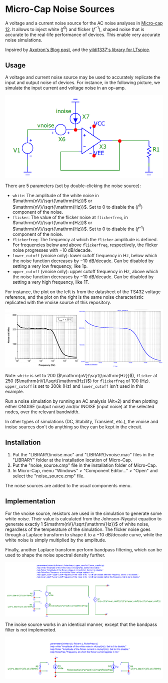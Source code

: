 # Micro-Cap Noise Sources

A voltage and a current noise source for the AC noise analyses in [Micro-cap 12](https://archive.org/details/mc12cd_202110). It allows to inject white ($f^0$) and flicker ($f^{-1}$), shaped noise that is accurate to the real-life performance of devices. This enable very accurate noise simulations.

Inpsired by [Axotron's Blog post](http://axotron.se/blog/voltage-and-current-noise-sources-in-ltspice-noise-simulations/), and the [yildi1337's library for LTspice](https://github.com/yildi1337/LTspiceNoiseSources).

## Usage

A voltage and current noise source may be used to accurately replicate the input and output noise of devices. For instance, in the following picture, we simulate the input current and voltage noise in an op-amp.

![An op-amp circuit with noise sources.](pictures/opamp_noise.png)

There are 5 parameters (set by double-clicking the noise source):
* `white`: The amplitude of the white noise in $\mathrm{nV}/\sqrt{\mathrm{Hz}}$ or $\mathrm{nV}/\sqrt{\mathrm{Hz}}$. Set to 0 to disable the ($f^0$) component of the noise.
* `flicker`: The value of the flicker noise at `flickerfreq`, in $\mathrm{nV}/\sqrt{\mathrm{Hz}}$ or $\mathrm{nV}/\sqrt{\mathrm{Hz}}$. Set to 0 to disable the ($f^{-1}$) component of the noise.
* `flickerfreq`: The frequency at which the `flicker` amplitude is defined. For frequencies below and above `flickerfreq`, respectively, the flicker noise progresses with $-10~\mathrm{dB}/\mathrm{decade}$.
* `lower_cutoff` (vnoise only): lower cutoff frequency in Hz, below which the noise function decreases by $-10~\mathrm{dB}/\mathrm{decade}$. Can be disabled by setting a very low frequency, like 1p.
* `upper_cutoff` (vnoise only): upper cutoff frequency in Hz, above which the noise function decreases by $-10~\mathrm{dB}/\mathrm{decade}$. Can be disabled by setting a very high frequency, like 1T.

For instance, the plot on the left is from the datasheet of the TS432 voltage reference, and the plot on the right is the same noise characteristic replicated with the vnoise source of this repository.

![Plots of the datasheet vs the model.](pictures/tv432_model.png)

Note: `white` is set to 200 ($\mathrm{nV}/\sqrt{\mathrm{Hz}}$), `flicker` at 250 ($\mathrm{nV}/\sqrt{\mathrm{Hz}}$) for `flickerfreq` of 100 (Hz). `upper_cutoff` is set to 300k (Hz) and `lower_cutoff` isn't used in this example.

Run a noise simulation by running an AC analysis (Alt+2) and then plotting either ONOISE (output noise) and/or INOISE (input noise) at the selected nodes, over the relevant bandwidth.

In other types of simulations (DC, Stability, Transient, etc.), the vnoise and inoise sources don't do anything so they can be kept in the circuit.

## Installation

1. Put the "LIBRARY/inoise.mac" and "LIBRARY/vnoise.mac" files in the "LIBRARY" folder at the installation location of Micro-Cap.
2. Put the "noise_source.cmp" file in the installation folder of Micro-Cap.
3. In Micro-Cap, menu "Windows" > "Component Editor..." > "Open" and select the "noise_source.cmp" file.

The noise sources are added to the usual components menu.

## Implementation

For the vnoise source, resistors are used in the simulation to generate some white noise. Their value is calculated from the Johnson–Nyquist equation to generate exactly 1 $\mathrm{nV}/\sqrt{\mathrm{Hz}}$ of white noise, regardless of the temperature of the simulation. The flicker noise goes through a Laplace transform to shape it to a $-10~\mathrm{dB}/\mathrm{decade}$ curve, while the white noise is simply multiplied by the amplitude.

Finally, another Laplace transform perform bandpass filtering, which can be used to shape the noise spectral density further.

![Implementation of the vnoise source.](pictures/vnoise.png)

The inoise source works in an identical manner, except that the bandpass filter is not implemented.

![Implementation of the inoise source.](pictures/inoise.png)
